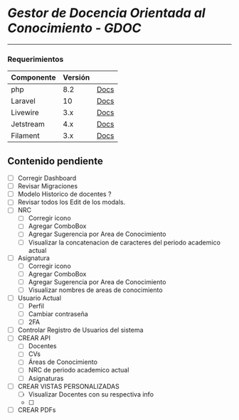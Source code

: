 # *Gestor de Docencia Orientada al Conocimiento - GDOC*
---
### Requerimientos

| **Componente** | **Versión** |  |
| ---- | ---- | ---- |
| php | 8.2 | [Docs](https://www.php.net/) |
| Laravel | 10| [Docs](https://laravel.com/) |
| Livewire | 3.x | [Docs](https://livewire.laravel.com/docs) |
| Jetstream | 4.x | [Docs](https://jetstream.laravel.com/installation.html) |
| Filament | 3.x | [Docs](https://filamentphp.com/docs) |

## Contenido pendiente

- [ ] Corregir Dashboard
- [ ] Revisar Migraciones
- [ ] Modelo Historico de docentes ?
- [ ] Revisar todos los Edit de los modals.
- [ ] NRC
    - [ ] Corregir icono
    - [ ] Agregar ComboBox
    - [ ] Agregar Sugerencia por Area de Conocimiento
    - [ ] Visualizar la concatenacion de caracteres del periodo academico actual
- [ ] Asignatura
    - [ ] Corregir icono
    - [ ] Agregar ComboBox
    - [ ] Agregar Sugerencia por Area de Conocimiento
    - [ ] Visualizar nombres de areas de conocimiento
- [ ] Usuario Actual
    - [ ] Perfil
    - [ ] Cambiar contraseña
    - [ ] 2FA
- [ ] Controlar Registro de Usuarios del sistema
- [ ] CREAR API
    - [ ] Docentes
    - [ ] CVs
    - [ ] Áreas de Conocimiento
    - [ ] NRC de periodo academico actual
    - [ ] Asignaturas
- [ ] CREAR VISTAS PERSONALIZADAS
    - [ ] Visualizar Docentes con su respectiva info
    - [ ] 
- [ ] CREAR PDFs
